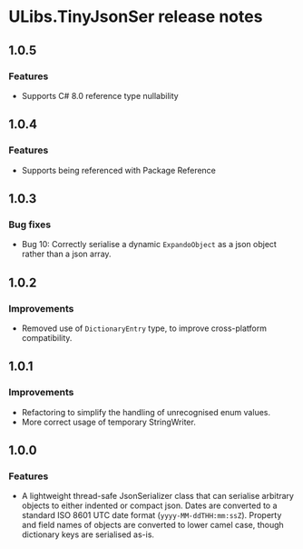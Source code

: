 # ULibs.TinyJsonSer release notes

## 1.0.5

### Features

- Supports C# 8.0 reference type nullability  

## 1.0.4

### Features

- Supports being referenced with Package Reference

## 1.0.3

### Bug fixes

- Bug 10: Correctly serialise a dynamic `ExpandoObject` as a json object rather than a json array.

## 1.0.2

### Improvements

- Removed use of `DictionaryEntry` type, to improve cross-platform compatibility.

## 1.0.1

### Improvements

- Refactoring to simplify the handling of unrecognised enum values.
- More correct usage of temporary StringWriter.

## 1.0.0

### Features

- A lightweight thread-safe JsonSerializer class that can serialise arbitrary objects to either indented or compact json. Dates are converted to a standard ISO 8601 UTC date format (`yyyy-MM-ddTHH:mm:ssZ`). Property and field names of objects are converted to lower camel case, though dictionary keys are serialised as-is.
